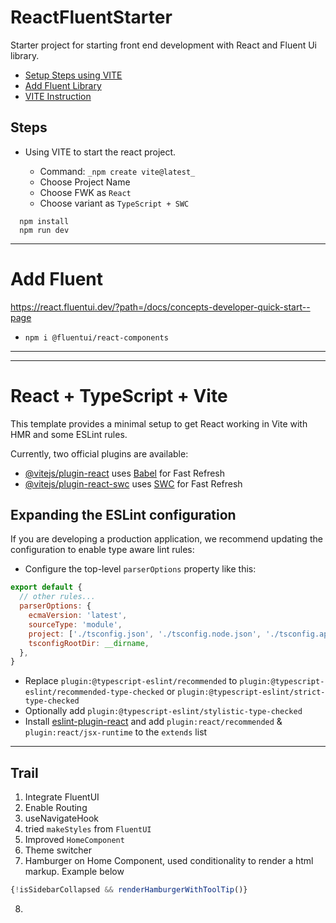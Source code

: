 # ReactFluentStarter
Starter project for starting front end development with React and Fluent Ui library.


- [Setup Steps using VITE](#Steps)
- [Add Fluent Library](#Fluent)
- [VITE Instruction](#VITE_Instruction)

## <a id="Steps"></a>Steps
- Using VITE to start the react project.

    - Command:  ```_npm create vite@latest_```
    - Choose Project Name
    - Choose FWK as ```React```
    - Choose variant as ```TypeScript + SWC```


```
  npm install
  npm run dev
```

---------

# <a id="Fluent"></a>Add Fluent ###
https://react.fluentui.dev/?path=/docs/concepts-developer-quick-start--page
- ```npm i @fluentui/react-components```

-------------
-------------

# <a id="VITE_Instruction"></a>React + TypeScript + Vite

This template provides a minimal setup to get React working in Vite with HMR and some ESLint rules.

Currently, two official plugins are available:

- [@vitejs/plugin-react](https://github.com/vitejs/vite-plugin-react/blob/main/packages/plugin-react/README.md) uses [Babel](https://babeljs.io/) for Fast Refresh
- [@vitejs/plugin-react-swc](https://github.com/vitejs/vite-plugin-react-swc) uses [SWC](https://swc.rs/) for Fast Refresh

## Expanding the ESLint configuration

If you are developing a production application, we recommend updating the configuration to enable type aware lint rules:

- Configure the top-level `parserOptions` property like this:

```js
export default {
  // other rules...
  parserOptions: {
    ecmaVersion: 'latest',
    sourceType: 'module',
    project: ['./tsconfig.json', './tsconfig.node.json', './tsconfig.app.json'],
    tsconfigRootDir: __dirname,
  },
}
```

- Replace `plugin:@typescript-eslint/recommended` to `plugin:@typescript-eslint/recommended-type-checked` or `plugin:@typescript-eslint/strict-type-checked`
- Optionally add `plugin:@typescript-eslint/stylistic-type-checked`
- Install [eslint-plugin-react](https://github.com/jsx-eslint/eslint-plugin-react) and add `plugin:react/recommended` & `plugin:react/jsx-runtime` to the `extends` list

-----------
## Trail

1. Integrate FluentUI
2. Enable Routing
3. useNavigateHook
4. tried ```makeStyles``` from ```FluentUI```
5. Improved ```HomeComponent```
6. Theme switcher
7. Hamburger on Home Component, used conditionality to render a html markup. Example below
  ```js
  {!isSidebarCollapsed && renderHamburgerWithToolTip()}
  ```
8.



